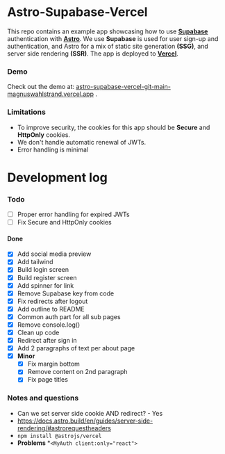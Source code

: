 # Astro-Supabase-Vercel

This repo contains an example app showcasing how to use [**Supabase**](https://supabase.com/) authentication with
[**Astro**](https://astro.build). We use **Supabase** is used for user sign-up and authentication, and Astro for
a mix of static site generation **(SSG)**, and server side rendering **(SSR)**. The app is deployed to
[**Vercel**](https://vercel.com).

### Demo

Check out the demo
at: [astro-supabase-vercel-git-main-magnuswahlstrand.vercel.app](https://astro-supabase-vercel-git-main-magnuswahlstrand.vercel.app/)
.

### Limitations

* To improve security, the cookies for this app should be **Secure** and **HttpOnly** cookies.
* We don't handle automatic renewal of JWTs.
* Error handling is minimal

# Development log

### Todo

* [ ] Proper error handling for expired JWTs
* [ ] Fix Secure and HttpOnly cookies

#### Done

* [x] Add social media preview
* [x] Add tailwind
* [x] Build login screen
* [x] Build register screen
* [x] Add spinner for link
* [x] Remove Supabase key from code
* [x] Fix redirects after logout
* [x] Add outline to README
* [x] Common auth part for all sub pages
* [x] Remove console.log()
* [x] Clean up code
* [x] Redirect after sign in
* [x] Add 2 paragraphs of text per about page
* [x] **Minor**
    * [x] Fix margin bottom
    * [x] Remove content on 2nd paragraph
    * [x] Fix page titles

### Notes and questions

* Can we set server side cookie AND redirect? - Yes
* https://docs.astro.build/en/guides/server-side-rendering/#astrorequestheaders
* ```npm install @astrojs/vercel```
* **Problems**
  *`<MyAuth client:only="react">`
